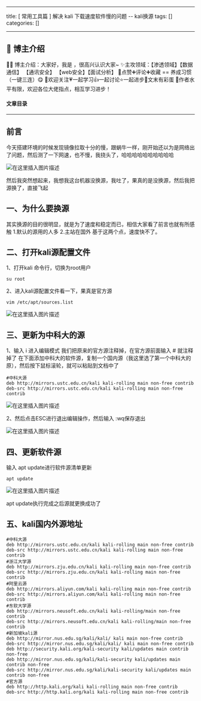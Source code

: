 
--- 
title:  [ 常用工具篇 ] 解决 kali 下载速度软件慢的问题 -- kali换源 
tags: []
categories: [] 

---
>  
 <h2>🍬 博主介绍</h2> 
 👨‍🎓 博主介绍：大家好，我是  ，很高兴认识大家~ ✨主攻领域：【渗透领域】【数据通信】 【通讯安全】 【web安全】【面试分析】 🎉点赞➕评论➕收藏 == 养成习惯（一键三连）😋 🎉欢迎关注💗一起学习👍一起讨论⭐️一起进步📝文末有彩蛋 🙏作者水平有限，欢迎各位大佬指点，相互学习进步！ 




#### 文章目录
- - - - - - - 


## 前言

>  
 今天搭建环境的时候发现镜像拉取十分的慢，跟蜗牛一样，刚开始还以为是网络出了问题，然后测了一下网速，也不慢，我挠头了，哈哈哈哈哈哈哈哈哈哈 


<img src="https://img-blog.csdnimg.cn/265f50a038b644c3b0ae3c9c7f5b021a.png" alt="在这里插入图片描述">

>  
 然后我突然想起来，我想我这台机器没换源，我吐了，果真的是没换源，然后我把源换了，直接飞起 


## 一、为什么要换源

>  
 其实换源的目的很明显，就是为了速度和稳定而已，相信大家看了前言也就有所感触 1.默认的源用的人多 2.主站在国外 基于这两个点，速度快不了。 


## 二、打开kali源配置文件

>  
 1、打开kali 命令行，切换为root用户 


```
su root

```

2、进入kali源配置文件看一下，果真是官方源

```
vim /etc/apt/sources.list 

```

<img src="https://img-blog.csdnimg.cn/4da29915c1ff480ba68ac5813f943ae6.png" alt="在这里插入图片描述">

## 三、更新为中科大的源

>  
 1、输入 i 进入编辑模式 我们把原来的官方源注释掉，在官方源前面输入 # 就注释掉了 在下面添加中科大的软件源，复制一个国内源（我这里选了第一个中科大的原），然后按下鼠标滚轮，就可以粘贴到文档中了 


```
#中科大源
deb http://mirrors.ustc.edu.cn/kali kali-rolling main non-free contrib
deb-src http://mirrors.ustc.edu.cn/kali kali-rolling main non-free contrib

```

<img src="https://img-blog.csdnimg.cn/3afeb9fa3e074ef999b48bc68195cb87.png" alt="在这里插入图片描述">

>  
 2、然后点击ESC进行退出编辑操作，然后输入 :wq保存退出 


<img src="https://img-blog.csdnimg.cn/64e3643dbf484c8ba944a36938ecdaea.png" alt="在这里插入图片描述">

## 四、更新软件源

>  
 输入 apt update进行软件源清单更新 


```
apt update

```

<img src="https://img-blog.csdnimg.cn/4595866b2bc34cd686fedbd45b3233de.png" alt="在这里插入图片描述">

>  
 apt update执行完成之后源就更换成功了 


## 五、kali国内外源地址

```
#中科大源
deb http://mirrors.ustc.edu.cn/kali kali-rolling main non-free contrib
deb-src http://mirrors.ustc.edu.cn/kali kali-rolling main non-free contrib
#浙江大学源
deb http://mirrors.zju.edu.cn/kali kali-rolling main non-free contrib
deb-src http://mirrors.zju.edu.cn/kali kali-rolling main non-free contrib
#阿里云源
deb http://mirrors.aliyun.com/kali kali-rolling main non-free contrib
deb-src http://mirrors.aliyun.com/kali kali-rolling main non-free contrib
#东软大学源
deb http://mirrors.neusoft.edu.cn/kali kali-rolling/main non-free contrib
deb-src http://mirrors.neusoft.edu.cn/kali kali-rolling/main non-free contrib
#新加坡kali源
deb http://mirror.nus.edu.sg/kali/kali/ kali main non-free contrib
deb-src http://mirror.nus.edu.sg/kali/kali/ kali main non-free contrib
deb http://security.kali.org/kali-security kali/updates main contrib non-free
deb http://mirror.nus.edu.sg/kali/kali-security kali/updates main contrib non-free
deb-src http://mirror.nus.edu.sg/kali/kali-security kali/updates main contrib non-free
#官方源
deb http://http.kali.org/kali kali-rolling main non-free contrib
deb-src http://http.kali.org/kali kali-rolling main non-free contrib

```
